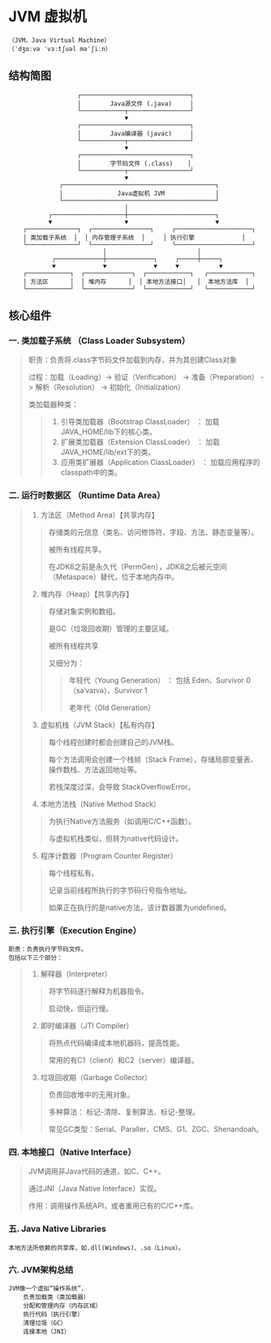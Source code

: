 # JVM 虚拟机
    （JVM，Java Virtual Machine）
    （ˈdʒɑːvə ˈvɜːtʃuəl məˈʃiːn）

## 结构简图
        
                       ┌──────────────────────────────┐                                
                       │        Java源文件 (.java)     │                                
                       └────────────┬─────────────────┘                                
                                    ▼                                                  
                       ┌──────────────────────────────┐                                
                       │        Java编译器 (javac)     │                                
                       └────────────┬─────────────────┘                                
                                    ▼                                                  
                       ┌──────────────────────────────┐                                
                       │        字节码文件 (.class)    │                                
                       └────────────┬─────────────────┘                                
                                    ▼                                                  
                  ┌──────────────────────────────────────────┐                         
                  │               Java虚拟机 JVM              │                         
                  └──────────────────────────────────────────┘                         
                                    │                                                  
               ┌────────────────────┼────────────────────────┐                         
               ▼                    ▼                        ▼                         
        ┌──────────────┐  ┌────────────────┐     ┌─────────────────────┐               
        │ 类加载子系统  │  │ 内存管理子系统  │     │ 执行引擎             │               
        └──────────────┘  └────────────────┘     └─────────────────────┘               
                              │                         │                              
                ┌─────────────┼─────────────┐     ┌─────┼─────┐                        
                ▼             ▼             ▼     ▼           ▼                        
        ┌────────────┐  ┌─────────────┐  ┌────────────┐   ┌────────────┐               
        │ 方法区      │  │ 堆内存      │  │ 本地方法接口│   │  本地方法库  │              
        └────────────┘  └─────────────┘  └────────────┘   └────────────┘               

## 核心组件

### 一. 类加载子系统 （Class Loader Subsystem）

>
> 职责：负责将.class字节码文件加载到内存，并为其创建Class对象
> 
> 过程：加载（Loading）-> 验证（Verification） -> 准备（Preparation） -> 解析（Resolution） -> 初始化（Initialization）
>
> 类加载器种类：
> 
>> 1. 引导类加载器（Bootstrap ClassLoader）   ： 加载JAVA_HOME/lib下的核心类。
>> 2. 扩展类加载器（Extension ClassLoader）   ： 加载JAVA_HOME/lib/ext下的类。
>> 3. 应用类扩展器（Application ClassLoader） ： 加载应用程序的classpath中的类。

### 二. 运行时数据区 （Runtime Data Area）

>
> 1. 方法区（Method Area）【共享内存】
>>
>> 存储类的元信息（类名、访问修饰符、字段、方法、静态变量等）。
>>
>> 被所有线程共享。
>>
>> 在JDK8之前是永久代（PermGen），JDK8之后被元空间（Metaspace）替代，位于本地内存中。
> 
> 2. 堆内存（Heap）【共享内存】
>>
>> 存储对象实例和数组。
>>
>> 是GC（垃圾回收期）管理的主要区域。
>>
>> 被所有线程共享
>>
>> 又细分为：
>>>
>>> 年轻代（Young Generation） ： 包括 Eden、Survivor 0 （səˈvaɪvə）、Survivor 1
>>>
>>> 老年代（Old Generation）
>>
> 3. 虚拟机栈（JVM Stack）【私有内存】
>>
>> 每个线程创建时都会创建自己的JVM栈。
>>
>> 每个方法调用会创建一个栈帧（Stack Frame），存储局部变量表、操作数栈、方法返回地址等。
>>
>> 若栈深度过深，会导致 StackOverflowError。
>
> 4. 本地方法栈（Native Method Stack）
>>
>> 为执行Native方法服务（如调用C/C++函数）。
>>
>> 与虚拟机栈类似，但转为native代码设计。
>
> 5. 程序计数器（Program Counter Register）
>>
>> 每个线程私有。
>>
>> 记录当前线程所执行的字节码行号指令地址。
>>
>> 如果正在执行的是native方法，该计数器置为undefined。

### 三. 执行引擎（Execution Engine）

    职责：负责执行字节码文件。
    包括以下三个部分：

> 1. 解释器（Interpreter）
>>
>> 将字节码逐行解释为机器指令。
>>
>> 启动快，但运行慢。
>
> 2. 即时编译器（JTI Compiler）
>>
>> 将热点代码编译成本地机器码，提高性能。
>>
>> 常用的有C1（client）和C2（server）编译器。
>
> 3. 垃圾回收期（Garbage Collector）
>>
>> 负责回收堆中的无用对象。
>>
>> 多种算法： 标记-清除、复制算法、标记-整理。
>>
>> 常见GC类型：Serial、Paraller、CMS、G1、ZGC、Shenandoah。

### 四. 本地接口（Native Interface）

> JVM调用非Java代码的通道，如C、C++。
> 
> 通过JNI（Java Native Interface）实现。
> 
> 作用：调用操作系统API，或者重用已有的C/C++库。

### 五. Java Native Libraries

    本地方法所依赖的共享库，如.dll(Windows)、.so（Linux）。

### 六. JVM架构总结

    JVM像一个虚拟“操作系统”，
        负责加载类（类加载器）
        分配和管理内存（内存区域）
        执行代码（执行引擎）
        清理垃圾（GC）
        连接本地（JNI）



    








































